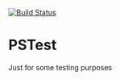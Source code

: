 [![Build Status](https://silde.visualstudio.com/MyFirstProject/_apis/build/status/tuulkas.PSTest?branchName=main)](https://silde.visualstudio.com/MyFirstProject/_build/latest?definitionId=1&branchName=main)
# PSTest
Just for some testing purposes
